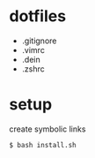# dotfiles
- .gitignore
- .vimrc
- .dein
- .zshrc

# setup

create symbolic links
```
$ bash install.sh
```
